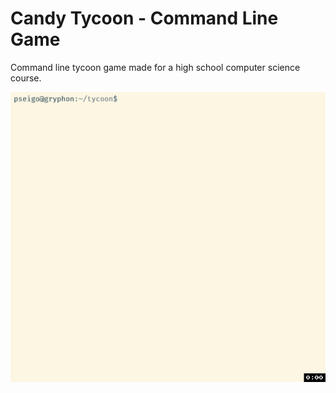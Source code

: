 # Candy Tycoon - Command Line Game

Command line tycoon game made for a high school computer science course.

![Animation showing the tycoon game from the command line.](doc/tycoon-demo.gif)
